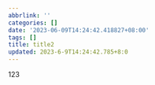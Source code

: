 ```yaml
---
abbrlink: ''
categories: []
date: '2023-06-09T14:24:42.418827+08:00'
tags: []
title: title2
updated: 2023-6-9T14:24:42.785+8:0
---
```

123
